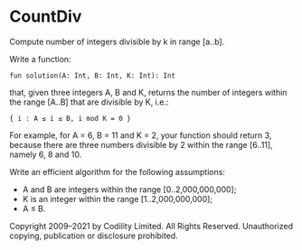 # CountDiv

Compute number of integers divisible by k in range [a..b].

Write a function:

    fun solution(A: Int, B: Int, K: Int): Int

that, given three integers A, B and K, returns the number of integers within the range [A..B] that are divisible by K, i.e.:

    { i : A ≤ i ≤ B, i mod K = 0 }

For example, for A = 6, B = 11 and K = 2, your function should return 3, because there are three numbers divisible by 2 within the range [6..11], namely 6, 8 and 10.

Write an efficient algorithm for the following assumptions:

- A and B are integers within the range [0..2,000,000,000];
- K is an integer within the range [1..2,000,000,000];
- A ≤ B.

Copyright 2009–2021 by Codility Limited. All Rights Reserved. Unauthorized copying, publication or disclosure prohibited.
